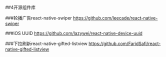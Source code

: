 ##4开源组件库

###轮播广告react-native-swiper
https://github.com/leecade/react-native-swiper

###iOS UUID
https://github.com/lazywei/react-native-device-uuid

###下拉刷新react-native-gifted-listview
https://github.com/FaridSafi/react-native-gifted-listview